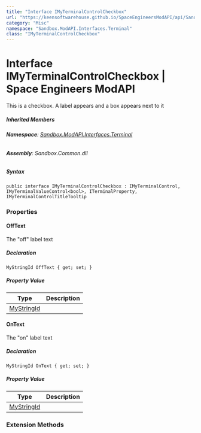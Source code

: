 ```yaml
---
title: "Interface IMyTerminalControlCheckbox"
url: "https://keensoftwarehouse.github.io/SpaceEngineersModAPI/api/Sandbox.ModAPI.Interfaces.Terminal.IMyTerminalControlCheckbox.html"
category: "Misc"
namespace: "Sandbox.ModAPI.Interfaces.Terminal"
class: "IMyTerminalControlCheckbox"
---
```


# Interface IMyTerminalControlCheckbox | Space Engineers ModAPI

This is a checkbox. A label appears and a box appears next to it

##### Inherited Members

###### **Namespace**: [Sandbox.ModAPI.Interfaces.Terminal](https://keensoftwarehouse.github.io/SpaceEngineersModAPI/api/Sandbox.ModAPI.Interfaces.Terminal.html)

###### **Assembly**: Sandbox.Common.dll

##### Syntax

```
public interface IMyTerminalControlCheckbox : IMyTerminalControl, IMyTerminalValueControl<bool>, ITerminalProperty, IMyTerminalControlTitleTooltip
```

### Properties

#### OffText

The "off" label text

##### Declaration

```
MyStringId OffText { get; set; }
```

##### Property Value

| Type | Description |
| --- | --- |
| [MyStringId](https://keensoftwarehouse.github.io/SpaceEngineersModAPI/api/VRage.Utils.MyStringId.html) |     |

#### OnText

The "on" label text

##### Declaration

```
MyStringId OnText { get; set; }
```

##### Property Value

| Type | Description |
| --- | --- |
| [MyStringId](https://keensoftwarehouse.github.io/SpaceEngineersModAPI/api/VRage.Utils.MyStringId.html) |     |

### Extension Methods